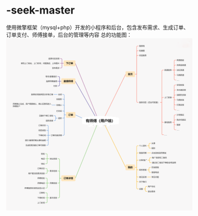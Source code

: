 # -seek-master
使用微擎框架（mysql+php）开发的小程序和后台，包含发布需求、生成订单、订单支付、师傅接单，后台的管理等内容
总的功能图：
![Alt text](https://github.com/ProgrammerChern/-seek-master/blob/master/picture/zong.png)
